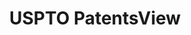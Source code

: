 ---
bigquery: https://console.cloud.google.com/bigquery?p=patents-public-data&d=patentsview&page=dataset
citation: Attribution should be given to PatentsView for use, distribution, or derivative
  works.
code: https://github.com/CSSIP-AIR/PatentsView-Code-Snippets/
contributors: USPTO
cost: None
description: 'PatentsView includes US patent data including raw data (summaries, applications,
  pregrant applications), disambugations of inventors and assignees, and inventor
  gender estimates.  Also foreign priority data, # of figures and sheets, and government
  interest statements.'
documentation: https://patentsview.org/query/builder-faqs
last_edit: Mon, 04 Apr 2022 19:02:57 GMT
location: https://patentsview.org/
maintained_by: USPTO
record_creation_timestamp: 12/2/2020 17:20:46
schema_fields: '[''disamb_assignee_id_20200929'', ''f102_date'', ''disamb_assignee_id_20190820'',
  ''gi_statement'', ''disamb_inventor_id_20170307'', ''status'', ''_371_date'', ''doc_type'',
  ''rawinventor_id'', ''f371_date'', ''assignee_id'', ''latin_name'', ''relkind'',
  ''type'', ''disamb_assignee_id_20190312'', ''term_disclaimer'', ''rawassignee_id'',
  ''ipc_class'', ''section'', ''subcategory_id'', ''field_id'', ''fname'', ''num_figures'',
  ''disamb_inventor_id_20171003'', ''disamb_assignee_id_20191008'', ''latitude'',
  ''designation'', ''classification_status'', ''num'', ''disamb_assignee_id_20200630'',
  ''subgroup_id'', ''name_last'', ''male_flag'', ''name'', ''variety'', ''disamb_inventor_id_20180528'',
  ''county'', ''disamb_inventor_id_20200929'', ''disclaimer_date'', ''filename'',
  ''rule_47'', ''disamb_assignee_id_20191231'', ''lapse_of_patent'', ''group_id'',
  ''section_id'', ''field_title'', ''deceased'', ''term_grant'', ''main_group'', ''applicant_type'',
  ''doctype'', ''num_claims'', ''application_id'', ''longitude'', ''rel_id'', ''city'',
  ''disamb_inventor_id_20181127'', ''publication_number'', ''disamb_inventor_id_20200630'',
  ''contract_award_number'', ''mainclass_id'', ''disamb_inventor_id_20191231'', ''level_one'',
  ''dependent'', ''disamb_inventor_id_20200331'', ''disamb_inventor_id_20190312'',
  ''country'', ''lawyer_id'', ''latlong'', ''text'', ''ipc_version_indicator'', ''attribution_status'',
  ''disamb_inventor_id_20190820'', ''uuid'', ''symbol_position'', ''classification_value'',
  ''reldocno'', ''id'', ''organization'', ''state_fips'', ''abstract'', ''location_id'',
  ''length'', ''action_date'', ''_102_date'', ''num_sheets'', ''role'', ''number'',
  ''name_first'', ''lname'', ''disamb_inventor_id_20170808'', ''disamb_inventor_id_20191008'',
  ''patent_id'', ''county_fips'', ''category'', ''country_transformed'', ''citation_id'',
  ''disamb_assignee_id_20181127'', ''subgroup'', ''group'', ''level_three'', ''level_two'',
  ''kind'', ''male'', ''classification_data_source'', ''category_id'', ''date'', ''withdrawn'',
  ''subclass'', ''subsection_id'', ''sector_title'', ''state'', ''series_code'', ''title'',
  ''disamb_assignee_id_20200331'', ''disamb_inventor_id_20201229'', ''classification_level'',
  ''organization_id'', ''rawlocation_id'', ''subclass_id'', ''sequence'', ''inventor_id'',
  ''disamb_inventor_id_20171226'', ''term_extension'', ''exemplary'']'
shortname: patentsview
tags:
- disambiguation
- United States
- gender
terms_of_use: Creative Commons Attribution 4.0 International License.
timeframe: 1963-1999
title: USPTO PatentsView
uuid: cf1780b1-e265-4e49-8d1d-83b9cfe0fd9a
---